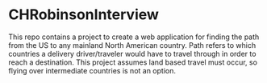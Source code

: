 # CHRobinsonInterview

This repo contains a project to create a web application for finding the path from the US to any mainland North American country. Path refers to which countries a delivery driver/traveler would have to travel through in order to reach a destination. This project assumes land based travel must occur, so flying over intermediate countries is not an option.
